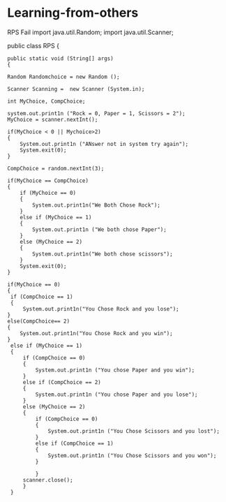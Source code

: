 # Learning-from-others
RPS Fail
import java.util.Random;
import java.util.Scanner;

public class RPS {
	
	public static void (String[] args)
	{
	
	Random Randomchoice = new Random ();
	
	Scanner Scanning =  new Scanner (System.in);
	
	int MyChoice, CompChoice;
	
	system.out.print1n ("Rock = 0, Paper = 1, Scissors = 2");
	MyChoice = scanner.nextInt();
	
	if(MyChoice < 0 || Mychoice>2)
	{
		System.out.print1n ("ANswer not in system try again");
		System.exit(0);
	}
	
	CompChoice = random.nextInt(3);
	
	if(MyChoice == CompChoice)
	{
		if (MyChoice == 0)
		{
			System.out.print1n("We Both Chose Rock");
		}
		else if (MyChoice == 1)
		{
			System.out.print1n ("We both chose Paper");
		}
		else (MyChoice == 2)
		{ 
			System.out.print1n("We both chose scissors");
		}
		System.exit(0);
	}
	 
	if(MyChoice == 0)
	{
	 if (CompChoice == 1)
	 {
		 System.out.print1n("You Chose Rock and you lose");
	}
	else(CompChoice== 2)
	{
		System.out.print1n("You Chose Rock and you win");
	}
	 else if (MyChoice == 1)
	 {
		 if (CompChoice == 0)
		 {
			 System.out.print1n ("You chose Paper and you win");
		 }
		 else if (CompChoice == 2)
		 {
			 System.out.print1n ("You chose Paper and you lose");
		 }
		 else (MyChoice == 2)
		 {
			 if (CompChoice == 0)
			 { 
				 System.out.print1n ("You Chose Scissors and you lost");
			 }
			 else if (CompChoice == 1)
			 {
				 System.out.print1n ("You Chose Scissors and you won");
			 }
			 
			 }
		 scanner.close();
		 }
	 }
